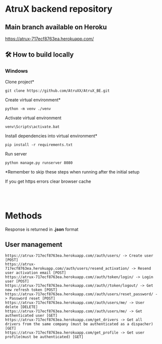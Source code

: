 # AtruX backend repository

## Main branch available on Heroku

https://atrux-717ecf8763ea.herokuapp.com/

## 🛠 How to build locally 

### Windows

Clone project*

    git clone https://github.com/AtruXX/AtruX_BE.git

Create virtual environment*
    
    python -m venv ./venv

Activate virtual environment

    venv\Scripts\activate.bat

Install dependencies into virtual environment*

    pip install -r requirements.txt

Run server 
    
    python manage.py runserver 8080

*Remember to skip these steps when running after the initial setup

If you get https errors clear browser cache

<br><br>

# Methods

Response is returned in **.json** format

## <b>User management</b>
    https://atrux-717ecf8763ea.herokuapp.com//auth/users/ -> Create user [POST]
    https://atrux-717ecf8763ea.herokuapp.com//auth/users/resend_activation/ -> Resend user activation email [POST]
    https://atrux-717ecf8763ea.herokuapp.com//auth/token/login/ -> Login user [POST]
    https://atrux-717ecf8763ea.herokuapp.com//auth//token/logout/ -> Get new refresh token [POST]
    https://atrux-717ecf8763ea.herokuapp.com//auth/users/reset_password/ -> Password reset [POST]
    https://atrux-717ecf8763ea.herokuapp.com//auth/users/me/ -> User delete [DELETE]
    https://atrux-717ecf8763ea.herokuapp.com//auth/users/me/ -> Get authenticated user [GET]
    https://atrux-717ecf8763ea.herokuapp.com/get_drivers -> Get all drivers from the same company (must be authenticated as a dispacher) [GET]
    https://atrux-717ecf8763ea.herokuapp.com/get_profile -> Get user profile(must be authenticated) [GET]
